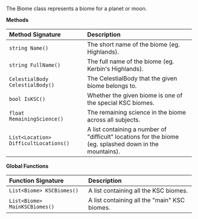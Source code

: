 The Biome class represents a biome for a planet or moon.

**Methods**

| Method Signature | Description |
| :--- | :--- |
| `string Name()` | The short name of the biome (eg. Highlands). |
| `string FullName()` | The full name of the biome (eg. Kerbin's Highlands). |
| `CelestialBody CelestialBody()` | The CelestialBody that the given biome belongs to. |
| `bool IsKSC()` | Whether the given biome is one of the special KSC biomes. |
| `float RemainingScience()` | The remaining science in the biome across all subjects. |
| `List<Location> DifficultLocations()` | A list containing a number of "difficult" locations for the biome (eg. splashed down in the mountains). |

**Global Functions**

| Function Signature| Description |
| :--- | :--- |
| `List<Biome> KSCBiomes()` | A list containing all the KSC biomes. |
| `List<Biome> MainKSCBiomes()` | A list containing all the "main" KSC biomes. |
